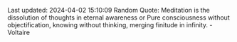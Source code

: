 Last updated: 2024-04-02 15:10:09
Random Quote: Meditation is the dissolution of thoughts in eternal awareness or Pure consciousness without objectification, knowing without thinking, merging finitude in infinity. - Voltaire